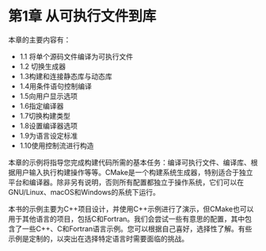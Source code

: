 # 第1章 从可执行文件到库

本章的主要内容有：

* 1.1 将单个源码文件编译为可执行文件
* 1.2 切换生成器
* 1.3构建和连接静态库与动态库
* 1.4用条件语句控制编译
* 1.5向用户显示选项
* 1.6指定编译器
* 1.7切换构建类型
* 1.8设置编译器选项
* 1.9为语言设定标准
* 1.10使用控制流进行构造

本章的示例将指导您完成构建代码所需的基本任务：编译可执行文件、编译库、根据用户输入执行构建操作等等。CMake是一个构建系统生成器，特别适合于独立平台和编译器。除非另有说明，否则所有配置都独立于操作系统，它们可以在GNU/Linux、macOS和Windows的系统下运行。

本书的示例主要为C++项目设计，并使用C++示例进行了演示，但CMake也可以用于其他语言的项目，包括C和Fortran。我们会尝试一些有意思的配置，其中包含了一些C++、C和Fortran语言示例。您可以根据自己喜好，选择性了解。有些示例是定制的，以突出在选择特定语言时需要面临的挑战。